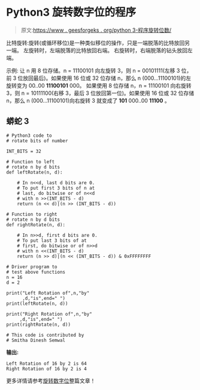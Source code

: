 # Python3 旋转数字位的程序

> 原文:[https://www . geesforgeks . org/python 3-程序旋转位数/](https://www.geeksforgeeks.org/python3-program-to-rotate-bits-of-a-number/)

比特旋转:旋转(或循环移位)是一种类似移位的操作，只是一端脱落的比特放回另一端。
左旋转时，左端脱落的比特放回右端。
右旋转时，右端脱落的钻头放回左端。

示例:
让 n 用 8 位存储。n = 11100101 向左旋转 3，则 n = 00101111(左移 3 位，前 3 位放回最后)。如果使用 16 位或 32 位存储 n，那么 n (000…11100101)的左旋转变为 00..00 **11100101** 000。
如果使用 8 位存储 n，n = 11100101 向右旋转 3，则 n = 10111100(右移 3，最后 3 位放回第一位)。如果使用 16 位或 32 位存储 n，那么 n (000…11100101)向右旋转 3 就变成了 **101** 000..00 **11100** 。

## 蟒蛇 3

```
# Python3 code to 
# rotate bits of number

INT_BITS = 32

# Function to left
# rotate n by d bits
def leftRotate(n, d):

    # In n<<d, last d bits are 0.
    # To put first 3 bits of n at 
    # last, do bitwise or of n<<d
    # with n >>(INT_BITS - d) 
    return (n << d)|(n >> (INT_BITS - d))

# Function to right
# rotate n by d bits
def rightRotate(n, d):

    # In n>>d, first d bits are 0.
    # To put last 3 bits of at 
    # first, do bitwise or of n>>d
    # with n <<(INT_BITS - d) 
    return (n >> d)|(n << (INT_BITS - d)) & 0xFFFFFFFF

# Driver program to
# test above functions 
n = 16
d = 2

print("Left Rotation of",n,"by"
      ,d,"is",end=" ")
print(leftRotate(n, d))

print("Right Rotation of",n,"by"
     ,d,"is",end=" ")
print(rightRotate(n, d))

# This code is contributed by
# Smitha Dinesh Semwal
```

**输出:**

```
Left Rotation of 16 by 2 is 64
Right Rotation of 16 by 2 is 4
```

更多详情请参考[旋转数字位](https://www.geeksforgeeks.org/rotate-bits-of-an-integer/)整篇文章！